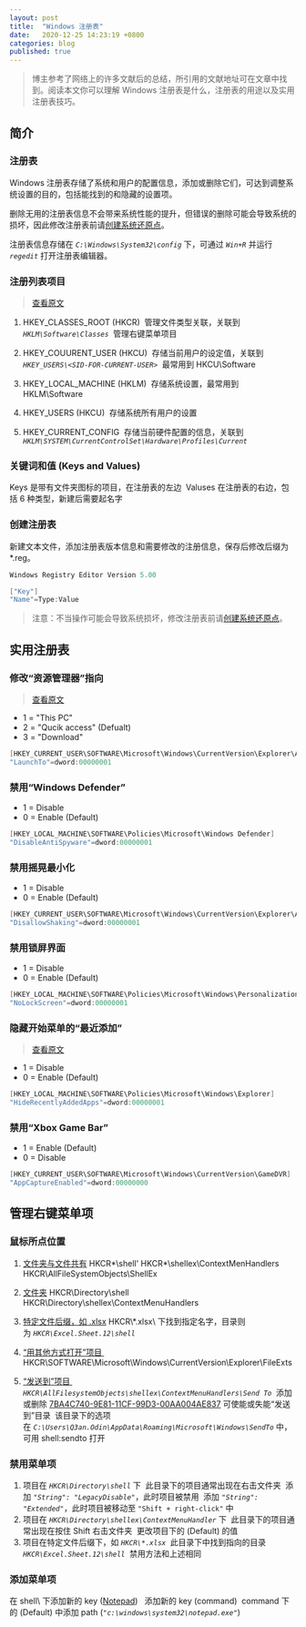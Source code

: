 ```yaml
---
layout: post
title:  "Windows 注册表"
date:   2020-12-25 14:23:19 +0800
categories: blog
published: true
---
```


> 博主参考了网络上的许多文献后的总结，所引用的文献地址可在文章中找到。阅读本文你可以理解 Windows 注册表是什么，注册表的用途以及实用注册表技巧。

## 简介 

### 注册表
Windows 注册表存储了系统和用户的配置信息，添加或删除它们，可达到调整系统设置的目的，包括能找到的和隐藏的设置项。

删除无用的注册表信息不会带来系统性能的提升，但错误的删除可能会导致系统的损坏，因此修改注册表前请[创建系统还原点](https://www.howtogeek.com/howto/windows-vista/create-a-restore-point-for-windows-vistas-system-restore)。 

注册表信息存储在 *`C:\Windows\System32\config`* 下，可通过 *`Win+R`* 并运行 *`regedit`* 打开注册表编辑器。 

### 注册列表项目 
> [查看原文](https://www.howtogeek.com/school/using-windows-admin-tools-like-a-pro/lesson5) 

1. HKEY_CLASSES_ROOT (HKCR) 
管理文件类型关联，关联到 *`HKLM\Software\Classes`* 
管理右键菜单项目 

2. HKEY_COUURENT_USER (HKCU) 
存储当前用户的设定值，关联到 *`HKEY_USERS\<SID-FOR-CURRENT-USER>`* 
最常用到 HKCU\Software 

3. HKEY_LOCAL_MACHINE (HKLM) 
存储系统设置，最常用到 HKLM\Software 

4. HKEY_USERS (HKCU) 
存储系统所有用户的设置 

5. HKEY_CURRENT_CONFIG 
存储当前硬件配置的信息，关联到 *`HKLM\SYSTEM\CurrentControlSet\Hardware\Profiles\Current`*

### 关键词和值 (Keys and Values) 
Keys 是带有文件夹图标的项目，在注册表的左边 
Valuses 在注册表的右边，包括 6 种类型，新建后需要起名字 

### 创建注册表

新建文本文件，添加注册表版本信息和需要修改的注册信息，保存后修改后缀为 *.reg。
```C 
Windows Registry Editor Version 5.00

["Key"]
"Name"=Type:Value
```
> 注意：不当操作可能会导致系统损坏，修改注册表前请[创建系统还原点](https://www.howtogeek.com/howto/windows-vista/create-a-restore-point-for-windows-vistas-system-restore/)。 

## 实用注册表 

### 修改“资源管理器”指向 
> [查看原文](https://www.tenforums.com/tutorials/3734-open-pc-quick-access-file-explorer-windows-10-a.html?__cf_chl_jschl_tk__=f038edee01e75069ec4ea6fe51c19c85c246e16c-1608183512-0-ARJ23MuUsgHY_DTUSSbz2Hfa4PEok6bJV1CgGSukL9Ko-NvtKFzLHT_6ioL5LYDsATBPCc_Y7LLJhw6DO2ZNKvkoj8o-pxNCh4UaCI4-BNwr0jje1K6gRwOMflQe-UjGRBEGJbgvBDBpcKDV-7vqfukXWYhl_3t-1sWSKCgsVKP1OYXFsfNzj2ERrIjz8a9YC78hcWLIzvZyqn_42qsk6TxKL1sIBpwVEDKprfqXMrvEQeSVmG7CqMwHpxEre47sJ1jnd8Frv35dg31mjzaYKOFjEwXbZ0AaJI0AcFNorLooiaQc14QbglMHupbQrm4aYt9rOAid2S3puqftwpzCvVN_YMnN1YmopZQr-wWrrVEnKcQi3q5JxnY8W7zNOxD-g_5MUdxaj3VCYYM3xRUcfMg) 

- 1 = "This PC" 
- 2 = "Qucik access" (Defualt) 
- 3 = "Download" 
```C 
[HKEY_CURRENT_USER\SOFTWARE\Microsoft\Windows\CurrentVersion\Explorer\Advanced]
"LaunchTo"=dword:00000001
```

### 禁用“Windows Defender” 
- 1 = Disable 
- 0 = Enable (Default) 
```C
[HKEY_LOCAL_MACHINE\SOFTWARE\Policies\Microsoft\Windows Defender]
"DisableAntiSpyware"=dword:00000001
```

### 禁用摇晃最小化 
- 1 = Disable 
- 0 = Enable (Default) 
```C
[HKEY_CURRENT_USER\SOFTWARE\Microsoft\Windows\CurrentVersion\Explorer\Advanced]
"DisallowShaking"=dword:00000001
```

### 禁用锁屏界面 
- 1 = Disable 
- 0 = Enable (Default) 
```C
[HKEY_LOCAL_MACHINE\SOFTWARE\Policies\Microsoft\Windows\Personalization]
"NoLockScreen"=dword:00000001
```
 
### 隐藏开始菜单的“最近添加” 
> [查看原文](https://www.tenforums.com/tutorials/104828-enable-disable-recently-added-apps-start-menu-windows-10-a.html#option2s3) 

- 1 = Disable 
- 0 = Enable (Default) 
```C
[HKEY_LOCAL_MACHINE\SOFTWARE\Policies\Microsoft\Windows\Explorer]
"HideRecentlyAddedApps"=dword:00000001
```

### 禁用“Xbox Game Bar” 
- 1 = Enable (Default) 
- 0 = Disable 
```C
[HKEY_CURRENT_USER\SOFTWARE\Microsoft\Windows\CurrentVersion\GameDVR]
"AppCaptureEnabled"=dword:00000000
```

## 管理右键菜单项 

### 鼠标所点位置 
1. [文件夹与文件共有](https://www.howtogeek.com/howto/windows-vista/how-to-clean-up-your-messy-windows-context-menu) 
HKCR\*\shell' 
HKCR\*\shellex\ContextMenHandlers 
HKCR\AllFileSystemObjects\ShellEx 

2. [文件夹](https://www.howtogeek.com/howto/windows-vista/how-to-clean-up-your-messy-windows-context-menu) 
HKCR\Directory\shell 
HKCR\Directory\shellex\ContextMenuHandlers 

3. [特定文件后缀，如 .xlsx](https://www.howtogeek.com/howto/windows-vista/how-to-clean-up-your-messy-windows-context-menu) 
 HKCR\\\*.xlsx\ 下找到指定名字，目录则为 *`HKCR\Excel.Sheet.12\shell`* 

4. [“用其他方式打开”项目 ](https://www.howtogeek.com/howto/18119/remove-programs-from-open-with-menu-in-explorer)
HKCR\SOFTWARE\Microsoft\Windows\CurrentVersion\Explorer\FileExts 

5. [“发送到”项目 ](https://www.howtogeek.com/howto/windows-vista/customize-the-windows-vista-send-to-menu/) 
*`HKCR\AllFilesystemObjects\shellex\ContextMenuHandlers\Send To`* 
添加或删除 [7BA4C740-9E81-11CF-99D3-00AA004AE837](https://www.howtogeek.com/howto/windows-vista/disable-the-send-to-folder-on-the-windows-explorer-context-menu) 可使能或失能“发送到”目录 
该目录下的选项在 *`C:\Users\Q3an.Odin\AppData\Roaming\Microsoft\Windows\SendTo`* 中，可用 shell:sendto 打开 

### 禁用菜单项 
1. 项目在 *`HKCR\Directory\shell`* 下 
此目录下的项目通常出现在右击文件夹 
添加 *`"String": "LegacyDisable"`*，此时项目被禁用 
添加 *`"String": "Extended"`*，此时项目被移动至 `"Shift + right-click"` 中 
2. 项目在 *`HKCR\Directory\shellex\ContextMenuHandler`* 下 
此目录下的项目通常出现在按住 Shift 右击文件夹 
更改项目下的 (Default) 的值 
3. 项目在特定文件后缀下，如 *`HKCR\*.xlsx`* 
此目录下中找到指向的目录 *`HKCR\Excel.Sheet.12\shell`* 
禁用方法和上述相同 

### 添加菜单项 
在 shell\ 下添加新的 key ([Notepad](https://www.howtogeek.com/howto/windows-vista/add-any-application-to-the-desktop-right-click-menu-in-vista))  
添加新的 key (command) 
command 下的 (Default) 中添加 path (*`"c:\windows\system32\notepad.exe"`*) 

